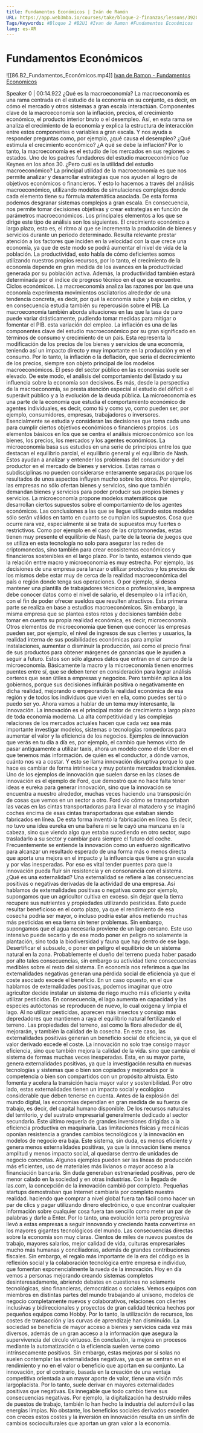 ```yaml
---
title: Fundamentos Económicos | Iván de Ramón
URL: https://app.web3mba.io/courses/take/bloque-2-finanzas/lessons/39204375-2-1-fundamentos-economicos-ivan-de-ramon
Tags/Keywords: #Bloque 2 #B2U1 #Ivan de Ramon #Fundamentos Económicos
lang: es-AR
---
```

# Fundamentos Económicos
![[86.B2_Fundamentos_Económicos.mp4]]
[Ivan de Ramon - Fundamentos Economicos](https://app.web3mba.io?wvideo=oh28d01i5i)

Speaker 0 | 00:14.922
¿Qué es la macroeconomía? La macroeconomía es una rama centrada en el estudio de la economía en su conjunto, es decir, en cómo el mercado y otros sistemas a gran escala interactúan. Componentes clave de la macroeconomía son la inflación, precios, el crecimiento económico, el producto interior bruto o el desempleo. Así, en esta rama se analiza el crecimiento de la economía y explica la estructura de interacción entre estos componentes o variables a gran escala. Y nos ayuda a responder preguntas como, por ejemplo, ¿qué causa el desempleo? ¿Qué estimula el crecimiento económico? ¿A qué se debe la inflación? Por lo tanto, la macroeconomía es el estudio de los mercados en sus regiones o estados. Uno de los padres fundadores del estudio macroeconómico fue Keynes en los años 30. ¿Pero cuál es la utilidad del estudio macroeconómico? La principal utilidad de la macroeconomía es que nos permite analizar y desarrollar estrategias que nos ayuden al logro de objetivos económicos o financieros. Y esto lo hacemos a través del análisis macroeconómico, utilizando modelos de simulaciones complejos donde cada elemento tiene su fórmula matemática asociada. De esta forma podemos desgranar sistemas complejos a gran escala. En consecuencia, nos permite tomar decisiones objetivas y crear estrategias en función de parámetros macroeconómicos. Los principales elementos a los que se dirige este tipo de análisis son los siguientes. El crecimiento económico a largo plazo, esto es, el ritmo al que se incrementa la producción de bienes y servicios durante un periodo determinado. Resulta relevante prestar atención a los factores que inciden en la velocidad con la que crece una economía, ya que de este modo se podrá aumentar el nivel de vida de la población. La productividad, esto habla de cómo deficientes somos utilizando nuestros propios recursos, por lo tanto, el crecimiento de la economía depende en gran medida de los avances en la productividad generada por su población activa. Además, la productividad también estará determinada por el índice de progreso técnico en el que se encuentre. Ciclos económicos. La macroeconomía analiza las razones por las que una economía experimenta movimientos oscilatorios alrededor de una tendencia concreta, es decir, por qué la economía sube y baja en ciclos, y en consecuencia estudia también su repercusión sobre el PIB. La macroeconomía también aborda situaciones en las que la tasa de paro puede variar drásticamente, pudiendo tomar medidas para mitigar o fomentar el PIB. esta variación del empleo. La inflación es una de las componentes clave del estudio macroeconómico por su gran significado en términos de consumo y crecimiento de un país. Esta representa la modificación de los precios de los bienes y servicios de una economía, teniendo así un impacto directo y muy importante en la producción y en el consumo. Por lo tanto, la inflación o la deflación, que sería el decrecimiento de los precios, siempre son objeto principal de los modelos macroeconómicos. El peso del sector público en las economías suele ser elevado. De este modo, el análisis del comportamiento del Estado y su influencia sobre la economía son decisivos. Es más, desde la perspectiva de la macroeconomía, se presta atención especial al estudio del déficit o el superávit público y a la evolución de la deuda pública. La microeconomía es una parte de la economía que estudia el comportamiento económico de agentes individuales, es decir, como tú y como yo, como pueden ser, por ejemplo, consumidores, empresas, trabajadores o inversores. Esencialmente se estudia y consideran las decisiones que toma cada uno para cumplir ciertos objetivos económicos o financieros propios. Los elementos básicos en los que se centra el análisis microeconómico son los bienes, los precios, los mercados y los agentes económicos. La microeconomía basa sus estudios en una serie de principios entre los que destacan el equilibrio parcial, el equilibrio general y el equilibrio de Nash. Estos ayudan a analizar y entender los problemas del consumidor y del productor en el mercado de bienes y servicios. Estas ramas o subdisciplinas no pueden considerarse enteramente separadas porque los resultados de unos aspectos influyen mucho sobre los otros. Por ejemplo, las empresas no sólo ofertan bienes y servicios, sino que también demandan bienes y servicios para poder producir sus propios bienes y servicios. La microeconomía propone modelos matemáticos que desarrollan ciertos supuestos sobre el comportamiento de los agentes económicos. Las conclusiones a las que se llegue utilizando estos modelos sólo serán válidos en tanto en cuanto se cumplan los supuestos. Cosa que ocurre rara vez, especialmente si se trata de supuestos muy fuertes o restrictivos. Como por ejemplo en el caso de las criptomonedas, estas tienen muy presente el equilibrio de Nash, parte de la teoría de juegos que se utiliza en esta tecnología no solo para asegurar las redes de criptomonedas, sino también para crear ecosistemas económicos y financieros sostenibles en el largo plazo. Por lo tanto, estamos viendo que la relación entre macro y microeconomía es muy estrecha. Por ejemplo, las decisiones de una empresa para lanzar o utilizar productos y los precios de los mismos debe estar muy de cerca de la realidad macroeconómica del país o región donde tenga sus operaciones. O por ejemplo, si desea mantener una plantilla de trabajadores técnicos o profesionales, la empresa debe conocer datos como el nivel de salario, el desempleo o la inflación, con el fin de poder ofrecer sueldos que resulten atractivos. Esta primera parte se realiza en base a estudios macroeconómicos. Sin embargo, la misma empresa que se plantea estos retos y decisiones también debe tomar en cuenta su propia realidad económica, es decir, microeconomía. Otros elementos de microeconomía que tienen que conocer las empresas pueden ser, por ejemplo, el nivel de ingresos de sus clientes y usuarios, la realidad interna de sus posibilidades económicas para ampliar instalaciones, aumentar o disminuir la producción, así como el precio final de sus productos para obtener márgenes de ganancias que le ayuden a seguir a futuro. Estos son sólo algunos datos que entran en el campo de la microeconomía. Básicamente la macro y la microeconomía tienen enormes puentes entre sí, que se deben tener en consideración para lograr análisis certeros que sean útiles a empresas y negocios. Pero también aplica a los gobiernos, porque sus decisiones influirán positiva o negativamente en dicha realidad, mejorando o empeorando la realidad económica de esa región y de todos los individuos que viven en ella, como puedes ser tú o puedo ser yo. Ahora vamos a hablar de un tema muy interesante, la innovación. La innovación es el principal motor de crecimiento a largo plazo de toda economía moderna. La alta competitividad y las complejas relaciones de los mercados actuales hacen que cada vez sea más importante investigar modelos, sistemas o tecnologías rompedoras para aumentar el valor y la eficiencia de los negocios. Ejemplos de innovación que verás en tu día a día es, por ejemplo, el cambio que hemos visto de pasar antiguamente a utilizar taxis, ahora un modelo como el de Uber en el que tenemos más información. de quién es el conductor, a dónde vamos, cuánto nos va a costar. Y esto se llama innovación disruptiva porque lo que hace es cambiar de forma intrínseca y muy potente mercados tradicionales. Uno de los ejemplos de innovación que suelen darse en las clases de innovación es el ejemplo de Ford, que demostró que no hace falta tener ideas e eureka para generar innovación, sino que la innovación se encuentra a nuestro alrededor, muchas veces haciendo una transposición de cosas que vemos en un sector a otro. Ford vio cómo se transportaban las vacas en las cintas transportadoras para llevar al matadero y se imaginó coches encima de esas cintas transportadoras que estaban siendo fabricados en línea. De esta forma inventó la fabricación en línea. Es decir, no tuvo una idea eureka en una bañera ni se le cayó una manzana en la cabeza, sino que viendo algo que estaba sucediendo en otro sector, supo trasladarlo a su sector y cambiar para siempre el futuro del coche. Frecuentemente se entiende la innovación como un esfuerzo significativo para alcanzar un resultado esperado de una forma más o menos directa que aporta una mejora en el impacto y la influencia que tiene a gran escala y por vías inesperadas. Por eso es vital tender puentes para que la innovación pueda fluir sin resistencia y en consonancia con el sistema. ¿Qué es una externalidad? Una externalidad se refiere a las consecuencias positivas o negativas derivadas de la actividad de una empresa. Así hablamos de externalidades positivas o negativas como por ejemplo, supongamos que un agricultor cultiva en exceso. sin dejar que la tierra recupere sus nutrientes y propiedades utilizando pesticidas. Esto puede resultar beneficioso en el corto plazo, ya que el rendimiento de esa cosecha podría ser mayor, o incluso podría estar años metiendo muchas más pesticidas en esa tierra sin tener problemas. Sin embargo, supongamos que el agua necesaria proviene de un lago cercano. Este uso intensivo puede secarlo y de ese modo poner en peligro no solamente la plantación, sino toda la biodiversidad y fauna que hay dentro de ese lago. Desertificar el subsuelo, o poner en peligro el equilibrio de un sistema natural en la zona. Probablemente el dueño del terreno pueda haber pasado por alto tales consecuencias, sin embargo su actividad tiene consecuencias medibles sobre el resto del sistema. En economía nos referimos a que las externalidades negativas generan una pérdida social de eficiencia ya que el coste asociado excede el beneficio. En un caso opuesto, en el que hablamos de externalidades positivas, podemos imaginar que otro agricultor decide instalar un sistema de riego mucho más eficiente y evita utilizar pesticidas. En consecuencia, el lago aumenta en capacidad y las especies autóctonas se reproducen de nuevo, lo cual oxigena y limpia el lago. Al no utilizar pesticidas, aparecen más insectos y consigo más depredadores que mantienen a raya el equilibrio natural fertilizando el terreno. Las propiedades del terreno, así como la flora alrededor de él, mejorarán, y también la calidad de la cosecha. En este caso, las externalidades positivas generan un beneficio social de eficiencia, ya que el valor derivado excede el coste. La innovación no solo trae consigo mayor eficiencia, sino que también mejora la calidad de la vida. sino que cambia el sistema de formas muchas veces inesperadas. Esta, en su mayor parte, genera externalidades positivas, ya que la investigación resulta en nuevas tecnologías y sistemas que o bien son copiados y mejorados por la competencia o bien son compartidos con un propósito altruista. Esto fomenta y acelera la transición hacia mayor valor y sostenibilidad. Por otro lado, estas externalidades tienen un impacto social y ecológico considerable que deben tenerse en cuenta. Antes de la explosión del mundo digital, las economías dependían en gran medida de su fuerza de trabajo, es decir, del capital humano disponible. De los recursos naturales del territorio, y del sustrato empresarial generalmente dedicado al sector secundario. Este último requería de grandes inversiones dirigidas a la eficiencia productiva en maquinaria. Las limitaciones físicas y mecánicas oponían resistencia a grandes cambios tecnológicos y la innovación en modelos de negocio era baja. Este sistema, sin duda, es menos eficiente y genera menos externalidades positivas, ya que la innovación tiene menos amplitud y menos impacto social, al quedarse dentro de unidades de negocio concretas. Algunos ejemplos pueden ser las líneas de producción más eficientes, uso de materiales más livianos o mayor acceso a la financiación bancaria. Sin duda generaban estrenariedad positivas, pero de menor calado en la sociedad y en otras industrias. Con la llegada de las.com, la concepción de la innovación cambió por completo. Pequeñas startups demostraban que Internet cambiaría por completo nuestra realidad. haciendo que comprar a nivel global fuera tan fácil como hacer un par de clics y pagar utilizando dinero electrónico, o que encontrar cualquier información sobre cualquier cosa fuera tan sencillo como meter un par de palabras y darle a Enter. Por lo tanto, una evolución lenta pero progresiva llevó a estas empresas a seguir innovando y creciendo hasta convertirse en los mayores gigantes tecnológicos del mundo. Las consecuencias directas sobre la economía son muy claras. Cientos de miles de nuevos puestos de trabajo, mayores salarios, mejor calidad de vida, culturas empresariales mucho más humanas y conciliadoras, además de grandes contribuciones fiscales. Sin embargo, el regalo más importante de la era del código es la reflexión social y la colaboración tecnológica entre empresa e individuo, que fomentan exponencialmente la rueda de la innovación. Hoy en día vemos a personas mejorando creando sistemas completos desinteresadamente, abriendo debates en cuestiones no solamente tecnológicas, sino financieras, democráticas o sociales. Vemos equipos con miembros en distintas partes del mundo trabajando al unísono, modelos de negocio completamente nuevos y colaborativos, relaciones con clientes inclusivas y bidireccionales y proyectos de gran calidad técnica hechos por pequeños equipos como Hobby. Por lo tanto, la utilización de recursos, los costes de transacción y las curvas de aprendizaje han disminuido. La sociedad se beneficia de mayor acceso a bienes y servicios cada vez más diversos, además de un gran acceso a la información que asegura la supervivencia del círculo virtuoso. En conclusión, la mejora en procesos mediante la automatización o la eficiencia suelen verse como intrínsecamente positivos. Sin embargo, estas mejoras por sí solas no suelen contemplar las externalidades negativas, ya que se centran en el rendimiento y no en el valor o beneficio que aportan en su conjunto. La innovación, por el contrario, basada en la creación de una ventaja competitiva orientada a un mayor aporte de valor, tiene una visión más largoplacista. Por lo tanto, suele derivar en mayores externalidades positivas que negativas. Es innegable que todo cambio tiene sus consecuencias negativas. Por ejemplo, la digitalización ha destruido miles de puestos de trabajo, también lo han hecho la industria del automóvil o las energías limpias. No obstante, los beneficios sociales derivados exceden con creces estos costes y la inversión en innovación resulta en un sinfín de cambios socioculturales que aportan un gran valor a la economía.